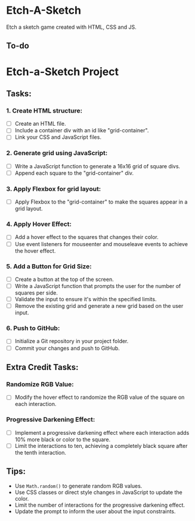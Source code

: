 # Etch-A-Sketch
Etch a sketch game created with HTML, CSS and JS.

## To-do
# Etch-a-Sketch Project

## Tasks:

### 1. Create HTML structure:
   - [ ] Create an HTML file.
   - [ ] Include a container div with an id like "grid-container".
   - [ ] Link your CSS and JavaScript files.

### 2. Generate grid using JavaScript:
   - [ ] Write a JavaScript function to generate a 16x16 grid of square divs.
   - [ ] Append each square to the "grid-container" div.

### 3. Apply Flexbox for grid layout:
   - [ ] Apply Flexbox to the "grid-container" to make the squares appear in a grid layout.

### 4. Apply Hover Effect:
   - [ ] Add a hover effect to the squares that changes their color.
   - [ ] Use event listeners for mouseenter and mouseleave events to achieve the hover effect.

### 5. Add a Button for Grid Size:
   - [ ] Create a button at the top of the screen.
   - [ ] Write a JavaScript function that prompts the user for the number of squares per side.
   - [ ] Validate the input to ensure it's within the specified limits.
   - [ ] Remove the existing grid and generate a new grid based on the user input.

### 6. Push to GitHub:
   - [ ] Initialize a Git repository in your project folder.
   - [ ] Commit your changes and push to GitHub.

## Extra Credit Tasks:

### Randomize RGB Value:
   - [ ] Modify the hover effect to randomize the RGB value of the square on each interaction.

### Progressive Darkening Effect:
   - [ ] Implement a progressive darkening effect where each interaction adds 10% more black or color to the square.
   - [ ] Limit the interactions to ten, achieving a completely black square after the tenth interaction.

## Tips:
   - Use `Math.random()` to generate random RGB values.
   - Use CSS classes or direct style changes in JavaScript to update the color.
   - Limit the number of interactions for the progressive darkening effect.
   - Update the prompt to inform the user about the input constraints.
